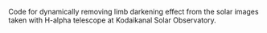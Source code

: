Code for dynamically removing limb darkening effect from the solar images taken with H-alpha telescope at Kodaikanal Solar Observatory.
